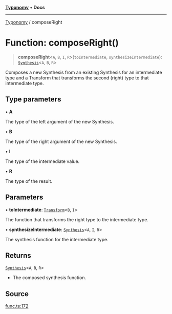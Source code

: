 [**Typonomy**](../README.md) • **Docs**

***

[Typonomy](../globals.md) / composeRight

# Function: composeRight()

> **composeRight**\<`A`, `B`, `I`, `R`\>(`toIntermediate`, `synthesizeIntermediate`): [`Synthesis`](../type-aliases/Synthesis.md)\<`A`, `B`, `R`\>

Composes a new Synthesis from an existing Synthesis for an intermediate type
and a Transform that transforms the second (right) type to that intermediate type.

## Type parameters

• **A**

The type of the left argument of the new Synthesis.

• **B**

The type of the right argument of the new Synthesis.

• **I**

The type of the intermediate value.

• **R**

The type of the result.

## Parameters

• **toIntermediate**: [`Transform`](../type-aliases/Transform.md)\<`B`, `I`\>

The function that transforms the right type to the intermediate type.

• **synthesizeIntermediate**: [`Synthesis`](../type-aliases/Synthesis.md)\<`A`, `I`, `R`\>

The synthesis function for the intermediate type.

## Returns

[`Synthesis`](../type-aliases/Synthesis.md)\<`A`, `B`, `R`\>

- The composed synthesis function.

## Source

[func.ts:172](https://github.com/softcraft-development/typonomy/blob/b2f9399cc7ee48148cc20b59e77776d46b4d859d/src/func.ts#L172)
